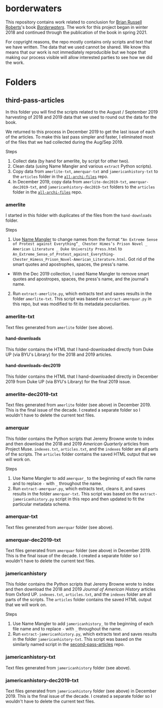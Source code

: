 # borderwaters
This repository contains work related to conclusion for [Brian Russell Roberts](https://humanities.byu.edu/person/brian-russell-roberts/)'s book [_Borderwaters_](https://www.dukeupress.edu/borderwaters). The work for this project began in winter 2018 and continued through the publication of the book in spring 2021. 

For copyright reasons, the repo mostly contains only scripts and text that we have written. The data that we used cannot be shared. We know this means that our work is not immediately reproducible but we hope that making our process visible will allow interested parties to see how we did the work. 

# Folders
## third-pass-articles
In this folder you will find the scripts related to the August / September 2019 harvesting of 2018 and 2019 data that we used to round out the data for the book. 

We returned to this process in December 2019 to get the last issue of each of the articles. To make this last pass simpler and faster, I eliminated most of the files that we had collected during the Aug/Sep 2019.

Steps
1. Collect data (by hand for amerlite, by script for other two).
2. Clean data (using Name Mangler and various `extract` Python scripts).
3. Copy data from `amerlite-txt`, `amerquar-txt` and `jamericanhistory-txt` to the `articles` folder in the [`all-archi-files`](https://github.com/briancroxall/all-archi-files) repo.
4. In December 2019, copy data from `amerlite-dec2019-txt`, `amerquar-dec2019-txt`, and `jamericanhistory-dec2019-txt` folders to the `articles` folder in the [`all-archi-files`](https://github.com/briancroxall/all-archi-files) repo.

### amerlite
I started in this folder with duplicates of the files from the `hand-downloads` folder.

Steps
1. Use [Name Mangler](https://manytricks.com/namemangler/) to change names from the format `“An Extreme Sense of Protest against Everything”_ Chester Himes’s Prison Novel _ American Literature _ Duke University Press.html` to `An_Extreme_Sense_of_Protest_against_Everything-Chester_Himess_Prison_Novel-American_Literature.html`. Got rid of the smart quotes and apostrophes, spaces, the press's name.
	
  * With the Dec 2019 collection, I used Name Mangler to remove smart quotes and apostropes, spaces, the press's name, and the journal's name.
2. Run `extract-amerlite.py`, which extracts text and saves results in the folder `amerlite-txt`. This script was based on  `extract-amerquar.py` in this repo, but was modified to fit its metadata peculiarities.

### amerlite-txt
Text files generated from `amerlite` folder (see above).

#### hand-downloads
This folder contains the HTML that I hand-downloaded directly from Duke UP (via BYU's Library) for the 2018 and 2019 articles. 

#### hand-downloads-dec2019
This folder contains the HTML that I hand-downloaded directly in December 2019 from Duke UP (via BYU's Library) for the final 2019 issue.

### amerlite-dec2019-txt
Text files generated from `amerlite` folder (see above) in December 2019. This is the final issue of the decade. I created a separate folder so I wouldn't have to delete the current text files. 

### amerquar
This folder contains the Python scripts that Jeremy Browne wrote to index and then download the 2018 and 2019 _American Quarterly_ articles from Project Muse. `indexes.txt`, `articles.txt`, and the `indexes` folder are all parts of the scripts. The `articles` folder contains the saved HTML output that we will work on.

Steps
1. Use Name Mangler to add `amerquar_` to the beginning of each file name and to replace `-` with `_` throughout the name.
2. Run `extract-amerquar.py`, which extracts text, cleans it, and saves results in the folder `amerquar-txt`. This script was based on the `extract-jamericanhistory.py` script in this repo and then updated to fit the particular metadata schema.

### amerquar-txt
Text files generated from `amerquar` folder (see above).

### amerquar-dec2019-txt
Text files generated from `amerquar` folder (see above) in December 2019. This is the final issue of the decade. I created a separate folder so I wouldn't have to delete the current text files. 

### jamericanhistory
This folder contains the Python scripts that Jeremy Browne wrote to index and then download the 2018 and 2019 _Journal of American History_ articles from Oxford UP. `indexes.txt`, `articles.txt`, and the `indexes` folder are all parts of the scripts. The `articles` folder contains the saved HTML output that we will work on.

Steps
1. Use Name Mangler to add `jamericanhistory_` to the beginning of each file name and to replace `-` with `_` throughout the name.
2. Run `extract-jamericanhistory.py`, which extracts text and saves results in the folder `jamericanhistory-txt`. This script was based on the similarly named script in the [second-pass-articles](https://github.com/briancroxall/second-pass-articles) repo.

### jamericanhistory-txt
Text files generated from `jamericanhistory` folder (see above).

### jamericanhistory-dec2019-txt
Text files generated from `jamericanhistory` folder (see above) in December 2019. This is the final issue of the decade. I created a separate folder so I wouldn't have to delete the current text files. 